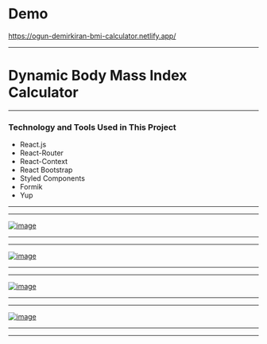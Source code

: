 # Demo
https://ogun-demirkiran-bmi-calculator.netlify.app/

-----

# Dynamic Body Mass Index Calculator

---

### Technology and Tools Used in This Project

- React.js
- React-Router
- React-Context
- React Bootstrap
- Styled Components
- Formik
- Yup

---

---

[![image](https://r.resimlink.com/G4rTAwRh.png)](https://resimlink.com/G4rTAwRh)

---

---

[![image](https://r.resimlink.com/Tc4oAFIB.png)](https://resimlink.com/Tc4oAFIB)

---

---

[![image](https://r.resimlink.com/gZGTAX.png)](https://resimlink.com/gZGTAX)

---

---

[![image](https://r.resimlink.com/eNblLZmf.png)](https://resimlink.com/eNblLZmf)

---

---
